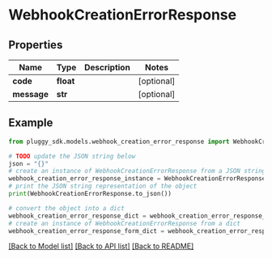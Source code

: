 # WebhookCreationErrorResponse


## Properties

Name | Type | Description | Notes
------------ | ------------- | ------------- | -------------
**code** | **float** |  | [optional] 
**message** | **str** |  | [optional] 

## Example

```python
from pluggy_sdk.models.webhook_creation_error_response import WebhookCreationErrorResponse

# TODO update the JSON string below
json = "{}"
# create an instance of WebhookCreationErrorResponse from a JSON string
webhook_creation_error_response_instance = WebhookCreationErrorResponse.from_json(json)
# print the JSON string representation of the object
print(WebhookCreationErrorResponse.to_json())

# convert the object into a dict
webhook_creation_error_response_dict = webhook_creation_error_response_instance.to_dict()
# create an instance of WebhookCreationErrorResponse from a dict
webhook_creation_error_response_form_dict = webhook_creation_error_response.from_dict(webhook_creation_error_response_dict)
```
[[Back to Model list]](../README.md#documentation-for-models) [[Back to API list]](../README.md#documentation-for-api-endpoints) [[Back to README]](../README.md)


